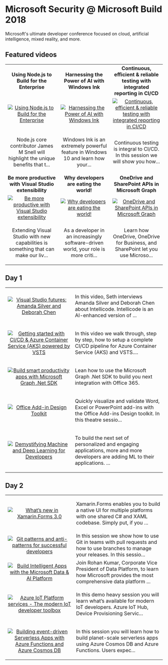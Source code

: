 # Microsoft Security @ Microsoft Build 2018

Microsoft's ultimate developer conference focused on cloud, artificial intelligence, mixed reality, and more.

## Featured videos

|    |    |    |
|:--:|:--:|:--:|
|**Using Node.js to Build for the Enterprise**|**Harnessing the Power of AI with Windows Ink**|**Continuous, efficient & reliable testing with integrated reporting in CI/CD**|
|[![Using Node.js to Build for the Enterprise](https://sec.ch9.ms/ch9/e664/b6b4b42d-077e-4605-8975-48b6aedde664/THR2027_220.jpg)](./video01.md)|[![Harnessing the Power of AI with Windows Ink](https://sec.ch9.ms/ch9/31eb/f7159a7f-6e75-4bc4-9b8e-2e00e39231eb/BRK2430_220.jpg)](./video02.md)|[![Continuous, efficient & reliable testing with integrated reporting in CI/CD](https://sec.ch9.ms/ch9/cb48/05da3032-0620-4ef1-9a76-a6928955cb48/THR2026_220.jpg)](./video03.md)|
|Node.js core contributor James M Snell will highlight the unique benefits that t...|<p>Windows Ink is an extremely powerful feature in Windows 10 and learn how your...|<p>Continuous testing is integral to CI/CD. In this session we will show you how...|
|**Be more productive with Visual Studio extensibility**|**Why developers are eating the world!**|**OneDrive and SharePoint APIs in Microsoft Graph**|
|[![Be more productive with Visual Studio extensibility](https://sec.ch9.ms/ch9/d5d5/b0cd5593-0b73-40cd-9b42-f5462513d5d5/THR2002_220.jpg)](./video04.md)|[![Why developers are eating the world!](https://sec.ch9.ms/ch9/c02b/742b3950-d772-4bf9-a076-7fda348fc02b/BRK2510_220.jpg)](./video05.md)|[![OneDrive and SharePoint APIs in Microsoft Graph](https://sec.ch9.ms/ch9/0a9f/3ec8df6a-f61b-45eb-8195-8ef2b1cd0a9f/THR5027_220.jpg)](./video06.md)|
|Extending Visual Studio with new capabilities is something that can make our liv...|As a developer in an increasingly software-driven world, your role is more criti...|<p>Learn how OneDrive, OneDrive for Business, and SharePoint let you use Microso...|

## Day 1

|    |   |
|:--:|:--|
|[![Visual Studio futures: Amanda Silver and Deborah Chen](https://sec.ch9.ms/ch9/5087/4a67857e-d53e-4de9-9d2d-a87816d85087/C9L09_220.jpg)](./video07.md)|<p>In this video, Seth interviews Amanda Silver&nbsp;and Deborah Chen about Intellicode. Intellicode is an AI-enhanced version of ...|
|[![Getting started with CI/CD & Azure Container Service (AKS) powered by VSTS](https://sec.ch9.ms/ch9/d3c0/3dcd319b-63b1-43b8-be90-22b8e102d3c0/THR5061HighRev_220.jpg)](./video08.md)|<p>In this video we walk through, step by step, how to setup a complete CI/CD pipeline for Azure Container Service (AKS) and VSTS....|
|[![Build smart productivity apps with Microsoft Graph .Net SDK](https://sec.ch9.ms/ch9/ceec/578966e8-51a3-4643-a800-98a5c647ceec/THR5012_220.jpg)](./video09.md)|<p>Lean how to use the Microsoft Graph .Net SDK to build you next integration with Office 365.</p>|
|[![Office Add-in Design Toolkit](https://sec.ch9.ms/ch9/84dc/461ddacc-70ca-468a-82f7-1c5ea00984dc/THR2434_220.jpg)](./video10.md)|<p>Quickly visualize and validate Word, Excel or PowerPoint add-ins with the Office Add-ins Design toolkit. In this theatre sessio...|
|[![Demystifying Machine and Deep Learning for Developers](https://sec.ch9.ms/ch9/0f7e/d1f648a6-93ec-42c6-99a1-869f8c9e0f7e/BRK3215_220.jpg)](./video11.md)|<p>To build the next set of personalized and engaging applications, more and more developers are adding ML to their applications. ...|

## Day 2

|    |   |
|:--:|:--|
|[![What’s new in Xamarin.Forms 3.0](https://sec.ch9.ms/ch9/41f3/6f6f8fe9-97ff-44a5-b40d-6969e32241f3/BRK2437_220.jpg)](./video12.md)|<p>Xamarin.Forms enables you to build a native UI for multiple platforms with one shared C# and XAML codebase. Simply put, if you ...|
|[![Git patterns and anti-patterns for successful developers](https://sec.ch9.ms/ch9/d01e/06487279-c2df-4be3-9790-022c337fd01e/THR2017_220.jpg)](./video13.md)|In this session we show how to use Git in teams with pull requests and how to use branches to manage your releases. In this sessio...|
|[![Build Intelligent Apps with the Microsoft Data & AI Platform](https://sec.ch9.ms/ch9/eebe/0666b441-2c47-4006-82b1-0646bd43eebe/BRK3305_220.jpg)](./video14.md)|Join Rohan Kumar, Corporate Vice President of Data Platform, to learn how Microsoft provides the most comprehensive data platform ...|
|[![Azure IoT Platform services - The modern IoT developer toolbox](https://sec.ch9.ms/ch9/6eaf/25c7e4be-1c44-4e8d-84b9-f4a3486e6eaf/BRK3803_220.jpg)](./video15.md)|<p>In this demo heavy session you will learn what’s available for modern IoT developers. Azure IoT Hub, Device Provisioning Servic...|
|[![Building event-driven Serverless Apps with Azure Functions and Azure Cosmos DB](https://sec.ch9.ms/ch9/46b0/1e4f79d1-7e07-4b99-875e-8f97ac9f46b0/BRK3304_220.jpg)](./video16.md)|<p>In this session you will learn how to build planet-scale serverless apps using Azure Cosmos DB and Azure Functions. Users expec...|

